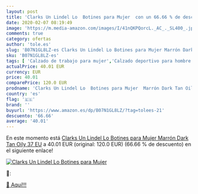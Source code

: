 ```yaml
---
layout: post
title: 'Clarks Un Lindel Lo  Botines para Mujer  con un 66.66 % de descuento'
date: 2020-02-07 08:19:49
image: 'https://m.media-amazon.com/images/I/41nQKPQorcL._AC_._SL400_.jpg'
comments: true
category: ofertas
author: 'tole.es'
slug: 'B07N1GL8LZ-es Clarks Un Lindel Lo Botines para Mujer Marrón Dark Tan...'
sku: 'B07N1GL8LZ-es'
tags: [ 'Calzado de trabajo para mujer','Calzado deportivo para hombre','Calzado sanitario y de hostelería para mujer','Chanclas y sandalias de piscina para hombre','Sandalias y chanclas para niña','Zapatillas y calzado deportivo para hombre','Zapatos','Zapatos para hombre','Zapatos para mujer','Zapatos para niñas pequeñas','Zapatos y complementos','Zuecos sanitarios y de hostelería para mujer','Zuecos y mules para hombre','botines', ]
actualPrice: 40.01 EUR
currency: EUR
price: 40.01
comparePrice: 120.0 EUR
prodname: 'Clarks Un Lindel Lo  Botines para Mujer  Marrón Dark Tan Oily  37 EU'
country: 'es'
flag: '🇪🇸'
brand: ''
buyurl: 'https://www.amazon.es/dp/B07N1GL8LZ/?tag=tolees-21'
descuento: '66.66'
average: '40.01'
---
```


En este momento está [Clarks Un Lindel Lo  Botines para Mujer  Marrón Dark Tan Oily  37 EU](https://www.amazon.es/dp/B07N1GL8LZ/?tag=tolees-21) a 40.01 EUR (original: 120.0 EUR) (66.66 %  de descuento) en el siguiente enlace!

[![Clarks Un Lindel Lo  Botines para Mujer ](https://m.media-amazon.com/images/I/41nQKPQorcL._AC_._SL400_.jpg)](https://www.amazon.es/dp/B07N1GL8LZ/?tag=tolees-21)

🔎:


[🛒 Aquí!!!](https://www.amazon.es/dp/B07N1GL8LZ/?tag=tolees-21)
